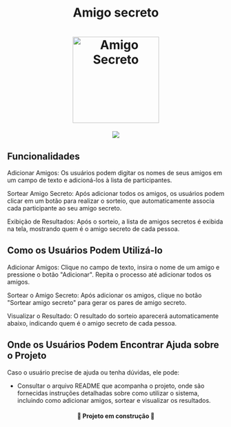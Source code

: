 <h1 align="center">Amigo secreto</h1>

<h1 align="center"><a href="https://github.com/user-attachments/assets/3973535d-cb94-4f47-b275-7499d25c06c0">
    <img src="https://github.com/user-attachments/assets/3973535d-cb94-4f47-b275-7499d25c06c0" alt="Amigo Secreto" width="200" />
</a></h1>


<p align="center">
    <img loading="lazy" src="http://img.shields.io/static/v1?label=STATUS&message=EM%20DESENVOLVIMENTO&color=GREEN&style=for-the-badge"/>
</p>

<h2>Funcionalidades</h2>
<p>Adicionar Amigos: Os usuários podem digitar os nomes de seus amigos em um campo de texto e adicioná-los à lista de participantes.</p>
<p>Sortear Amigo Secreto: Após adicionar todos os amigos, os usuários podem clicar em um botão para realizar o sorteio, que automaticamente associa cada participante ao seu amigo secreto.</p>
<p>Exibição de Resultados: Após o sorteio, a lista de amigos secretos é exibida na tela, mostrando quem é o amigo secreto de cada pessoa.</p>

<h2>Como os Usuários Podem Utilizá-lo</h2>
<p>Adicionar Amigos: Clique no campo de texto, insira o nome de um amigo e pressione o botão "Adicionar". Repita o processo até adicionar todos os amigos.</p>
<p>Sortear o Amigo Secreto: Após adicionar os amigos, clique no botão "Sortear amigo secreto" para gerar os pares de amigo secreto.</p>
<p>Visualizar o Resultado: O resultado do sorteio aparecerá automaticamente abaixo, indicando quem é o amigo secreto de cada pessoa.</p>

<h2>Onde os Usuários Podem Encontrar Ajuda sobre o Projeto</h2>
<p>Caso o usuário precise de ajuda ou tenha dúvidas, ele pode:</p>
<ul>
    <li>Consultar o arquivo README que acompanha o projeto, onde são fornecidas instruções detalhadas sobre como utilizar o sistema, incluindo como adicionar amigos, sortear e visualizar os resultados.</li>
</ul>

<h4 style="text-align: center;">🚧 Projeto em construção 🚧</h4>
